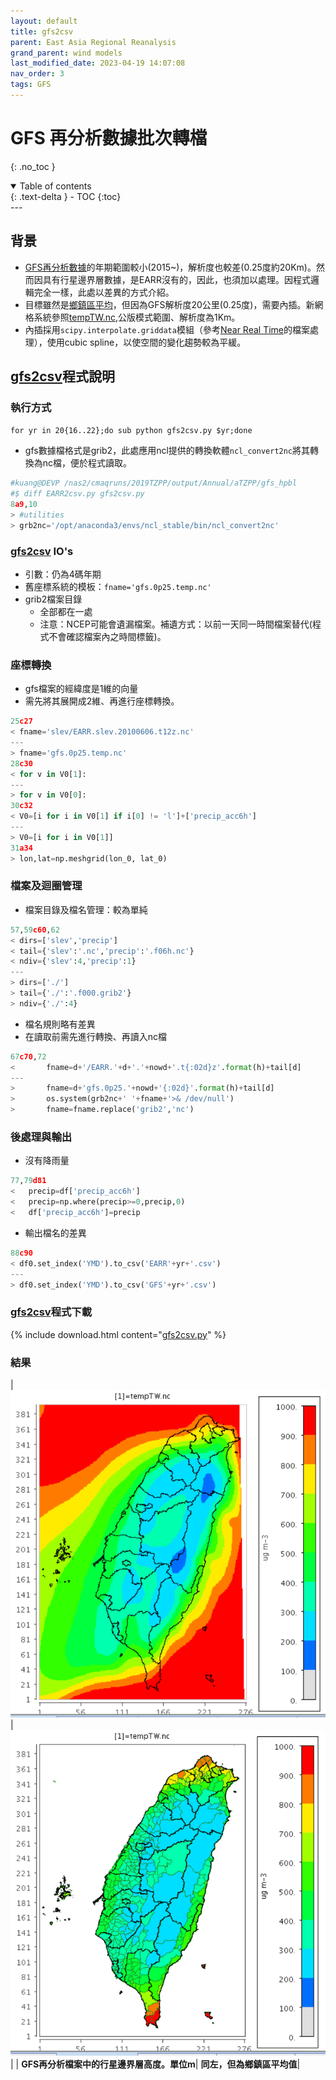 ```yaml
---
layout: default
title: gfs2csv
parent: East Asia Regional Reanalysis
grand_parent: wind models
last_modified_date: 2023-04-19 14:07:08
nav_order: 3
tags: GFS
---
```


# GFS 再分析數據批次轉檔
{: .no_toc }

<details open markdown="block">
  <summary>
    Table of contents
  </summary>
  {: .text-delta }
- TOC
{:toc}
</details>
---

## 背景

- [GFS再分析數據](https://rda.ucar.edu/datasets/ds084.1/)的年期範圍較小(2015~)，解析度也較差(0.25度約20Km)。然而因具有行星邊界層數據，是EARR沒有的，因此，也須加以處理。因程式邏輯完全一樣，此處以差異的方式介紹。
- 目標雖然是[鄉鎮區平均](../../utilities/GIS/mk_gridLL.md)，但因為GFS解析度20公里(0.25度)，需要內插。新網格系統參照[tempTW.nc](../../AQana/GAQuality/NASA_MCD19A2/2.genN_D4T.md#ios),公版模式範圍、解析度為1Km。
- 內插採用`scipy.interpolate.griddata`模組（參考[Near Real Time](../../AQana/GAQuality/ECMWF_NRT/2.CAMS_NRT.md)的檔案處理），使用cubic spline，以使空間的變化趨勢較為平緩。

## [gfs2csv][gfs2csv]程式說明

### 執行方式

`for yr in 20{16..22};do sub python gfs2csv.py $yr;done`

- gfs數據檔格式是grib2，此處應用ncl提供的轉換軟體`ncl_convert2nc`將其轉換為nc檔，便於程式讀取。

```python
#kuang@DEVP /nas2/cmaqruns/2019TZPP/output/Annual/aTZPP/gfs_hpbl
#$ diff EARR2csv.py gfs2csv.py
8a9,10
> #utilities
> grb2nc='/opt/anaconda3/envs/ncl_stable/bin/ncl_convert2nc'
```

### [gfs2csv][gfs2csv] IO's

- 引數：仍為4碼年期
- 舊座標系統的模板：`fname='gfs.0p25.temp.nc'`
- grib2檔案目錄
  - 全部都在一處
  - 注意：NCEP可能會遺漏檔案。補遺方式：以前一天同一時間檔案替代(程式不會確認檔案內之時間標籤)。

### 座標轉換

- gfs檔案的經緯度是1維的向量
- 需先將其展開成2維、再進行座標轉換。

```python
25c27
< fname='slev/EARR.slev.20100606.t12z.nc'
---
> fname='gfs.0p25.temp.nc'
28c30
< for v in V0[1]:
---
> for v in V0[0]:
30c32
< V0=[i for i in V0[1] if i[0] != 'l']+['precip_acc6h']
---
> V0=[i for i in V0[1]]
31a34
> lon,lat=np.meshgrid(lon_0, lat_0)
```

### 檔案及迴圈管理

- 檔案目錄及檔名管理：較為單純

```python
57,59c60,62
< dirs=['slev','precip']
< tail={'slev':'.nc','precip':'.f06h.nc'}
< ndiv={'slev':4,'precip':1}
---
> dirs=['./']
> tail={'./':'.f000.grib2'}
> ndiv={'./':4}
```

- 檔名規則略有差異
- 在讀取前需先進行轉換、再讀入nc檔

```python
67c70,72
<       fname=d+'/EARR.'+d+'.'+nowd+'.t{:02d}z'.format(h)+tail[d]
---
>       fname=d+'gfs.0p25.'+nowd+'{:02d}'.format(h)+tail[d]
>       os.system(grb2nc+' '+fname+'>& /dev/null')
>       fname=fname.replace('grib2','nc')
```

### 後處理與輸出

- 沒有降雨量

```python
77,79d81
<   precip=df['precip_acc6h']
<   precip=np.where(precip>=0,precip,0)
<   df['precip_acc6h']=precip
```

- 輸出檔名的差異

```python
88c90
< df0.set_index('YMD').to_csv('EARR'+yr+'.csv')
---
> df0.set_index('YMD').to_csv('GFS'+yr+'.csv')
```

### [gfs2csv][gfs2csv]程式下載

{% include download.html content="[gfs2csv.py][gfs2csv]" %}

### 結果

| ![gfs_hpbl.png](https://github.com/sinotec2/Focus-on-Air-Quality/raw/main/assets/images/gfs_hpbl.PNG) | ![gfs_hpblTown.png](https://github.com/sinotec2/Focus-on-Air-Quality/raw/main/assets/images/gfs_hpblTown.PNG) |
| <b>GFS再分析檔案中的行星邊界層高度。單位m</b>|  <b>同左，但為鄉鎮區平均值</b>|

[gfs2csv]: https://github.com/sinotec2/Focus-on-Air-Quality/blob/main/wind_models/EARR/gfs2csv.py "gfs2csv.py"